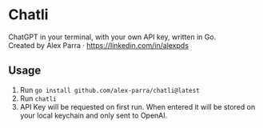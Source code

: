 # Chatli

ChatGPT in your terminal, with your own API key, written in Go.  
Created by Alex Parra · https://linkedin.com/in/alexpds

## Usage
1. Run `go install github.com/alex-parra/chatli@latest`
2. Run `chatli`
3. API Key will be requested on first run. 
  When entered it will be stored on your local keychain and only sent to OpenAI.
